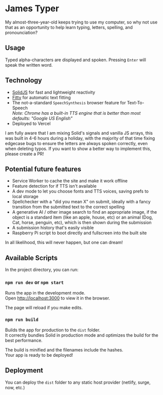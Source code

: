 # James Typer

My almost-three-year-old keeps trying to use my computer, so why not use that as an opportunity to help learn typing, letters, spelling, and pronounciation?

## Usage

Typed alpha-characters are displayed and spoken. Pressing `Enter` will speak the written word.

## Technology

- [SolidJS](https://www.solidjs.com/) for fast and lightweight reactivity
- [Fitty](https://github.com/rikschennink/fitty) for automatic text fitting
- The not-a-standard `SpeechSynthesis` browser feature for Text-To-Speech<br> _Note: Chrome has a built-in TTS engine that is better than most defaults: "Google US English"_
- Deployed to Vercel

I am fully aware that I am mixing Solid's signals and vanilla JS arrays, this was built in 4-6 hours during a holiday, with the majority of that time fixing edgecase bugs to ensure the letters are always spoken correctly, even when deleting typos. If you want to show a better way to implement this, please create a PR!

## Potential future features

- Service Worker to cache the site and make it work offline
- Feature detection for if TTS isn't available
- A dev mode to let you choose fonts and TTS voices, saving prefs to local storage
- Spellchecker with a "did you mean X" on submit, ideally with a fancy transition from the submitted text to the correct spelling
- A generative AI / other image search to find an appropriate image, if the object is a standard item (like an apple, house, etc) or an animal (Dog, Cat, horse, penguin, etc), which is then shown during the submission
- A submission history that's easily visible
- Raspberry Pi script to boot directly and fullscreen into the built site

In all likelihood, this will never happen, but one can dream!

## Available Scripts

In the project directory, you can run:

### `npm run dev` or `npm start`

Runs the app in the development mode.<br>
Open [http://localhost:3000](http://localhost:3000) to view it in the browser.

The page will reload if you make edits.<br>

### `npm run build`

Builds the app for production to the `dist` folder.<br>
It correctly bundles Solid in production mode and optimizes the build for the best performance.

The build is minified and the filenames include the hashes.<br>
Your app is ready to be deployed!

## Deployment

You can deploy the `dist` folder to any static host provider (netlify, surge, now, etc.)
